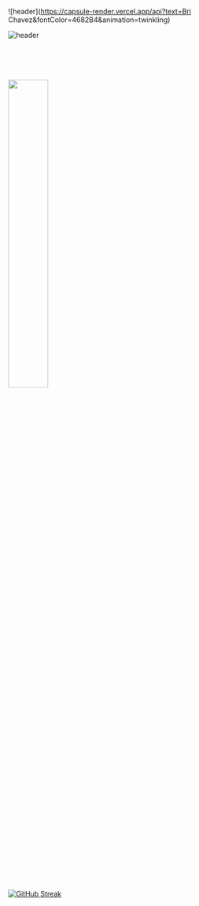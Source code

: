 ![header](https://capsule-render.vercel.app/api?text=Bri Chavez&fontColor=4682B4&animation=twinkling)

![header](https://capsule-render.vercel.app/api?text=Hello%World!&fontColor=4682B4&animation=twinkling)

</br>
</br>
</br>
</br>

<div id="header" align="left">
  <img src="https://blog.panoply.io/hs-fs/hubfs/Blog_images/5%20data%20tasks-%20gif1.gif?width=300&height=225&name=5%20data%20tasks-%20gif1.gif" width="40%"/>
</div>




</br>
</br>
</br>
</br>


[![GitHub Streak](https://streak-stats.demolab.com?user=brichavez&theme=deepBlue)](https://git.io/streak-stats)

